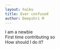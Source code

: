 ```yaml
---
layout: haiku
title: Ever confused
author: Deepshri M
---
```


I am a newbie<br>
First time contributing so<br>
How should I do it?<br>
